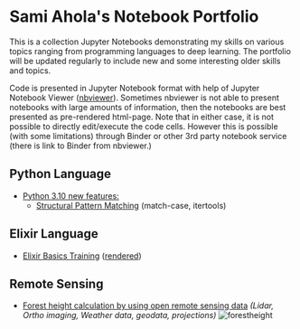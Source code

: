 # Sami Ahola's Notebook Portfolio
This is a collection Jupyter Notebooks demonstrating my skills on various topics ranging from programming languages to deep learning. The portfolio will be updated regularly to include new and some interesting older skills and topics.

Code is presented in Jupyter Notebook format with help of Jupyter Notebook Viewer ([nbviewer](https://nbviewer.jupyter.org/)). Sometimes nbviewer is not able to present notebooks with large amounts of information, then the notebooks are best presented as pre-rendered html-page. Note that in either case, it is not possible to directly edit/execute the code cells. However this is possible (with some limitations) through Binder or other 3rd party notebook service (there is link to Binder from nbviewer.)

## Python Language
- [Python 3.10 new features:](https://nbviewer.jupyter.org/github/SamiAhola/portfolio/blob/main/notebook/Python3.10_NewFeatures.ipynb?flush_cache=true)
  - [Structural Pattern Matching](https://nbviewer.jupyter.org/github/SamiAhola/portfolio/blob/main/notebook/Python3.10_NewFeatures.ipynb?flush_cache=true#Pattern-Matching) (match-case, itertools)

## Elixir Language
- [Elixir Basics Training](https://github.com/SamiAhola/portfolio/blob/main/notebook/Elixir.ipynb) ([rendered](https://render.githubusercontent.com/view/ipynb?color_mode=light&commit=d365fbd18e1c5ae1e4a38274182ad76c8c8739b0&enc_url=68747470733a2f2f7261772e67697468756275736572636f6e74656e742e636f6d2f53616d6941686f6c612f706f7274666f6c696f2f643336356662643138653163356165316534613338323734313832616437366338633837333962302f6e6f7465626f6f6b2f456c697869722e6970796e62&nwo=SamiAhola%2Fportfolio&path=notebook%2FElixir.ipynb&repository_id=408117586&repository_type=Repository#Elixir))

## Remote Sensing
- [Forest height calculation by using open remote sensing data](https://samiahola.github.io/portfolio/notebook/pre-rendered/RemoteSensing.html) _(Lidar, Ortho imaging, Weather data, geodata, projections)_
  ![forestheight](https://user-images.githubusercontent.com/8090944/134043271-f1740c47-129b-4823-b370-5e44f33873b1.png)

